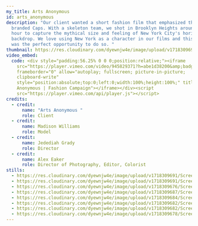 ```yaml
---
my_title: Arts Anonymous
id: arts_anonymous
description: "Our client wanted a short fashion film that emphasized their new
  branded Caps. With a skeleton team, we shot in Brooklyn Heights around golden
  hour to capture the mythical size and feeling of New York City's horizon as a
  backdrop. We love using New York as a character in our films and this shoot
  was the perfect opportunity to do so. "
thumbnail: https://res.cloudinary.com/dyewnjw4e/image/upload/v1718309691/Screenshot_2024-06-07_at_9.51.49_AM_jgdzjv.png
video_embed:
  code: <div style="padding:56.25% 0 0 0;position:relative;"><iframe
    src="https://player.vimeo.com/video/945829371?h=abe1d38200&amp;badge=0&amp;autopause=0&amp;player_id=0&amp;app_id=58479"
    frameborder="0" allow="autoplay; fullscreen; picture-in-picture;
    clipboard-write"
    style="position:absolute;top:0;left:0;width:100%;height:100%;" title="Arts
    Anonymous | Fashion Campaign"></iframe></div><script
    src="https://player.vimeo.com/api/player.js"></script>
credits:
  - credit:
      name: "Arts Anonymous "
      role: Client
  - credit:
      name: Madison Williams
      role: Model
  - credit:
      name: Jedediah Grady
      role: Director
  - credit:
      name: Alex Eaker
      role: Director of Photography, Editor, Colorist
stills:
  - https://res.cloudinary.com/dyewnjw4e/image/upload/v1718309691/Screenshot_2024-06-07_at_9.51.10_AM_sy4nhu.png
  - https://res.cloudinary.com/dyewnjw4e/image/upload/v1718309691/Screenshot_2024-06-07_at_9.48.42_AM_z2yxig.png
  - https://res.cloudinary.com/dyewnjw4e/image/upload/v1718309676/Screenshot_2024-06-07_at_9.49.14_AM_zvbhbr.png
  - https://res.cloudinary.com/dyewnjw4e/image/upload/v1718309687/Screenshot_2024-06-07_at_9.49.55_AM_l4c6tm.png
  - https://res.cloudinary.com/dyewnjw4e/image/upload/v1718309684/Screenshot_2024-06-07_at_9.49.40_AM_mlmqn2.png
  - https://res.cloudinary.com/dyewnjw4e/image/upload/v1718309682/Screenshot_2024-06-07_at_9.50.30_AM_mxgenh.png
  - https://res.cloudinary.com/dyewnjw4e/image/upload/v1718309682/Screenshot_2024-06-07_at_9.50.50_AM_txpcyo.png
  - https://res.cloudinary.com/dyewnjw4e/image/upload/v1718309678/Screenshot_2024-06-07_at_9.48.20_AM_lhegze.png
---
```

